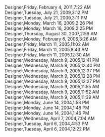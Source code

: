 ﻿Designer,Friday, February 4, 2011,7:22 AM  Designer,Tuesday, July 21, 2009,3:12 PM  Designer,Tuesday, July 21, 2009,3:11 PM  Designer,Monday, March 16, 2009,2:26 PM  Designer,Monday, March 16, 2009,2:25 PM  Designer,Thursday, August 30, 2007,2:59 AM  Designer,Monday, February 6, 2006,3:26 AM  Designer,Friday, March 11, 2005,11:02 AM  Designer,Friday, March 11, 2005,8:43 AM  Designer,Friday, March 11, 2005,12:30 AM  Designer,Wednesday, March 9, 2005,12:41 PM  Designer,Wednesday, March 9, 2005,12:40 PM  Designer,Wednesday, March 9, 2005,12:37 PM  Designer,Wednesday, March 9, 2005,12:28 PM  Designer,Wednesday, March 9, 2005,12:27 PM  Designer,Wednesday, March 9, 2005,11:55 AM  Designer,Wednesday, March 9, 2005,11:52 AM  Designer,Wednesday, March 9, 2005,11:39 AM  Designer,Monday, June 14, 2004,1:53 PM  Designer,Monday, June 14, 2004,1:48 PM  Designer,Monday, June 14, 2004,1:46 PM  Designer,Wednesday, April 7, 2004,7:04 AM  Designer,Tuesday, April 6, 2004,4:53 PM  Designer,Tuesday, April 6, 2004,12:22 PM